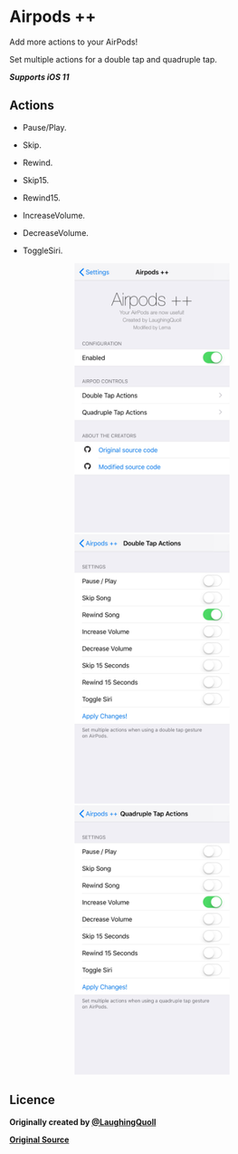 # Airpods ++

Add more actions to your AirPods!

Set multiple actions for a double tap and quadruple tap.

***Supports iOS 11***
## Actions

* Pause/Play.

* Skip.

* Rewind.

* Skip15.

* Rewind15.

* IncreaseVolume.

* DecreaseVolume.

* ToggleSiri.

<p align="center">
 <img src = "/Screenshots/AIRsettings.jpg" height = "475" >  <img src = "/Screenshots/AIRdoubleTap.jpg" height = "475" >  <img src = "/Screenshots/AIRquadTap.jpg" height = "475" >
</p>



## Licence
**Originally created by [@LaughingQuoll](https://twitter.com/LaughingQuoll?ref_src=twsrc%5Egoogle%7Ctwcamp%5Eserp%7Ctwgr%5Eauthor)**

**[Original Source](https://github.com/LaughingQuoll/Siliqua)**
